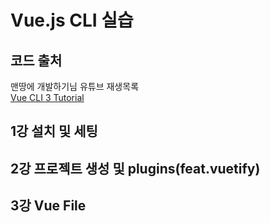 # Vue.js CLI 실습

## 코드 출처

맨땅에 개발하기님 유튜브 재생목록  
[Vue CLI 3 Tutorial](https://www.youtube.com/watch?v=G6rhxMuqnhU&list=PLZzSdj89sCN0sLqrTKf2m7lXe_93C19UG&index=1)

## 1강 설치 및 세팅

## 2강 프로젝트 생성 및 plugins(feat.vuetify)

## 3강 Vue File
